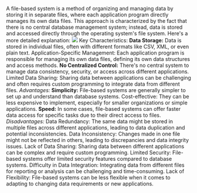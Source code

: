 A file-based system is a method of organizing and managing data by storing it in separate files, where each application program directly manages its own data files. This approach is characterized by the fact that there is no central database management system; instead, data is stored and accessed directly through the operating system's file system. 
Here's a more detailed explanation:
![](https://tse1.mm.bing.net/th/id/OIP.6AlIvkdDwLz6fR1q0c6UYgHaDu?pid=Api&P=0&h=220)
Key Characteristics:
**Data Storage:**
Data is stored in individual files, often with different formats like CSV, XML, or even plain text. 
Application-Specific Management:
Each application program is responsible for managing its own data files, defining its own data structures and access methods. 
**No Centralized Control:**
There's no central system to manage data consistency, security, or access across different applications. 
Limited Data Sharing:
Sharing data between applications can be challenging and often requires custom programming to integrate data from different files. 
*Advantages:*
**Simplicity:**
File-based systems are generally simpler to set up and understand than database systems. 
Cost-effective:
They can be less expensive to implement, especially for smaller organizations or simple applications. 
**Speed:**
In some cases, file-based systems can offer faster data access for specific tasks due to their direct access to files. 
*Disadvantages:*
Data Redundancy:
The same data might be stored in multiple files across different applications, leading to data duplication and potential inconsistencies. 
Data Inconsistency:
Changes made in one file might not be reflected in others, leading to discrepancies and data integrity issues. 
Lack of Data Sharing:
Sharing data between different applications can be complex and require custom programming. 
Limited Security:
File-based systems offer limited security features compared to database systems. 
Difficulty in Data Integration:
Integrating data from different files for reporting or analysis can be challenging and time-consuming. 
Lack of Flexibility:
File-based systems can be less flexible when it comes to adapting to changing data requirements or new applications.